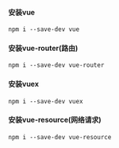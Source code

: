
#### 安装vue
    npm i --save-dev vue 

#### 安装vue-router(路由)
    npm i --save-dev vue-router

#### 安装vuex
    npm i --save-dev vuex

#### 安装vue-resource(网络请求)
    npm i --save-dev vue-resource